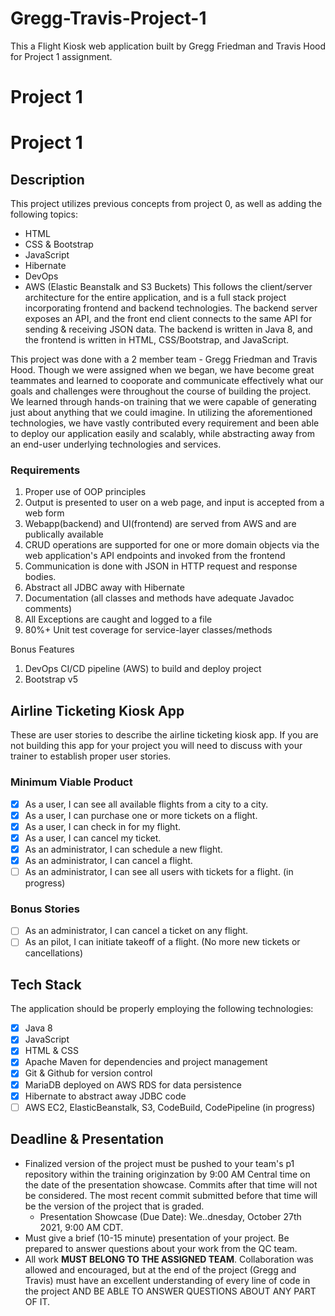 # Gregg-Travis-Project-1
This a Flight Kiosk web application built by Gregg Friedman and Travis Hood for Project 1 assignment.
# Project 1

# Project 1

## Description

This project utilizes previous concepts from project 0, as well as adding the following topics:
 - HTML
 - CSS & Bootstrap
 - JavaScript
 - Hibernate
 - DevOps
 - AWS (Elastic  Beanstalk and S3 Buckets)
This follows the client/server architecture for the entire application, and is a full stack project incorporating frontend and backend technologies. 
The backend server exposes an API, and the front end client connects to the same API for sending & receiving JSON data.
The backend is written in Java 8, and the frontend is written in HTML, CSS/Bootstrap, and JavaScript. 

This project was done with a 2 member team - Gregg Friedman and Travis Hood. Though we were assigned when we began, we have become great teammates and learned to cooporate and communicate effectively what our goals and challenges were throughout the course of building the project. We learned through hands-on training that we were capable of generating just about anything that we could imagine. In utilizing the aforementioned technologies, we have vastly contributed every requirement and been able to deploy our application easily and scalably, while abstracting away from an end-user underlying technologies and services.

### Requirements
1. Proper use of OOP principles
2. Output is presented to user on a web page, and input is accepted from a web form
3. Webapp(backend) and UI(frontend) are served from AWS and are publically available
4. CRUD operations are supported for one or more domain objects via the web application's API endpoints and invoked from the frontend
5. Communication is done with JSON in HTTP request and response bodies.
6. Abstract all JDBC away with Hibernate
7. Documentation (all classes and methods have adequate Javadoc comments)
8. All Exceptions are caught and logged to a file
9. 80%+ Unit test coverage for service-layer classes/methods

 Bonus Features
1. DevOps CI/CD pipeline (AWS) to build and deploy project
2. Bootstrap v5


## Airline Ticketing Kiosk App
These are user stories to describe the airline ticketing kiosk app. If you are not building this app for your project you will need to discuss with your trainer to establish proper user stories.

### Minimum Viable Product
- [x] As a user, I can see all available flights from a city to a city.		
- [x] As a user, I can purchase one or more tickets on a flight.		
- [x] As a user, I can check in for my flight.				
- [x] As a user, I can cancel my ticket. 				
- [x] As an administrator, I can schedule a new flight.			
- [x] As an administrator, I can cancel a flight.			
- [ ] As an administrator, I can see all users with tickets for a flight. (in progress)

### Bonus Stories
- [ ] As an administrator, I can cancel a ticket on any flight.
- [ ] As an pilot, I can initiate takeoff of a flight. (No more new tickets or cancellations)

## Tech Stack
The application should be properly employing the following technologies:
 - [x] Java 8
 - [x] JavaScript
 - [x] HTML & CSS
 - [x] Apache Maven for dependencies and project management
 - [x] Git & Github for version control
 - [x] MariaDB deployed on AWS RDS for data persistence
 - [x] Hibernate to abstract away JDBC code
 - [ ] AWS EC2, ElasticBeanstalk, S3, CodeBuild, CodePipeline (in progress)

## Deadline & Presentation
 - Finalized version of the project must be pushed to your team's p1 repository within the training originzation by 9:00 AM Central time on the date of the presentation showcase. Commits after that time will not be considered. The most recent commit submitted before that time will be the version of the project that is graded.
   - Presentation Showcase (Due Date): We..dnesday, October 27th 2021, 9:00 AM CDT.
 - Must give a brief (10-15 minute) presentation of your project. Be prepared to answer questions about your work from the QC team.
 - All work **MUST BELONG TO THE ASSIGNED TEAM**. Collaboration was allowed and encouraged, but at the end of the project (Gregg and Travis) must have an excellent understanding of every line of code in the project AND BE ABLE TO ANSWER QUESTIONS ABOUT ANY PART OF IT.

